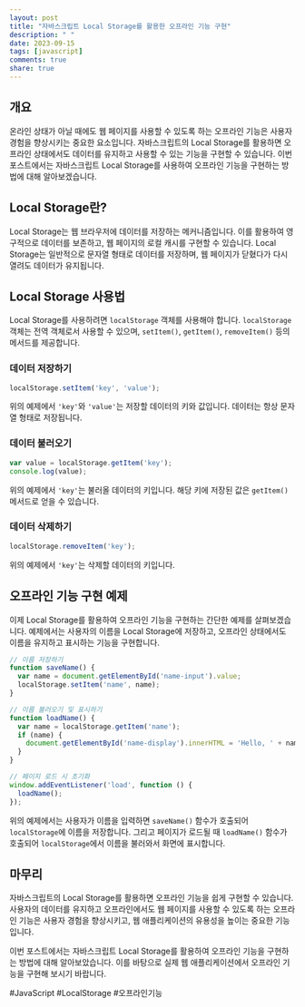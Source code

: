 ```yaml
---
layout: post
title: "자바스크립트 Local Storage를 활용한 오프라인 기능 구현"
description: " "
date: 2023-09-15
tags: [javascript]
comments: true
share: true
---
```


## 개요
온라인 상태가 아닐 때에도 웹 페이지를 사용할 수 있도록 하는 오프라인 기능은 사용자 경험을 향상시키는 중요한 요소입니다. 자바스크립트의 Local Storage를 활용하면 오프라인 상태에서도 데이터를 유지하고 사용할 수 있는 기능을 구현할 수 있습니다. 이번 포스트에서는 자바스크립트 Local Storage를 사용하여 오프라인 기능을 구현하는 방법에 대해 알아보겠습니다.

## Local Storage란?
Local Storage는 웹 브라우저에 데이터를 저장하는 메커니즘입니다. 이를 활용하여 영구적으로 데이터를 보존하고, 웹 페이지의 로컬 캐시를 구현할 수 있습니다. Local Storage는 일반적으로 문자열 형태로 데이터를 저장하며, 웹 페이지가 닫혔다가 다시 열려도 데이터가 유지됩니다.

## Local Storage 사용법
Local Storage를 사용하려면 `localStorage` 객체를 사용해야 합니다. `localStorage` 객체는 전역 객체로서 사용할 수 있으며, `setItem()`, `getItem()`, `removeItem()` 등의 메서드를 제공합니다.

### 데이터 저장하기
```javascript
localStorage.setItem('key', 'value');
```
위의 예제에서 `'key'`와 `'value'`는 저장할 데이터의 키와 값입니다. 데이터는 항상 문자열 형태로 저장됩니다.

### 데이터 불러오기
```javascript
var value = localStorage.getItem('key');
console.log(value);
```
위의 예제에서 `'key'`는 불러올 데이터의 키입니다. 해당 키에 저장된 값은 `getItem()` 메서드로 얻을 수 있습니다.

### 데이터 삭제하기
```javascript
localStorage.removeItem('key');
```
위의 예제에서 `'key'`는 삭제할 데이터의 키입니다.

## 오프라인 기능 구현 예제
이제 Local Storage를 활용하여 오프라인 기능을 구현하는 간단한 예제를 살펴보겠습니다. 예제에서는 사용자의 이름을 Local Storage에 저장하고, 오프라인 상태에서도 이름을 유지하고 표시하는 기능을 구현합니다.

```javascript
// 이름 저장하기
function saveName() {
  var name = document.getElementById('name-input').value;
  localStorage.setItem('name', name);
}

// 이름 불러오기 및 표시하기
function loadName() {
  var name = localStorage.getItem('name');
  if (name) {
    document.getElementById('name-display').innerHTML = 'Hello, ' + name + '!';
  }
}

// 페이지 로드 시 초기화
window.addEventListener('load', function () {
  loadName();
});
```

위의 예제에서는 사용자가 이름을 입력하면 `saveName()` 함수가 호출되어 `localStorage`에 이름을 저장합니다. 그리고 페이지가 로드될 때 `loadName()` 함수가 호출되어 `localStorage`에서 이름을 불러와서 화면에 표시합니다.

## 마무리
자바스크립트의 Local Storage를 활용하면 오프라인 기능을 쉽게 구현할 수 있습니다. 사용자의 데이터를 유지하고 오프라인에서도 웹 페이지를 사용할 수 있도록 하는 오프라인 기능은 사용자 경험을 향상시키고, 웹 애플리케이션의 유용성을 높이는 중요한 기능입니다.

이번 포스트에서는 자바스크립트 Local Storage를 활용하여 오프라인 기능을 구현하는 방법에 대해 알아보았습니다. 이를 바탕으로 실제 웹 애플리케이션에서 오프라인 기능을 구현해 보시기 바랍니다.

#JavaScript #LocalStorage #오프라인기능
